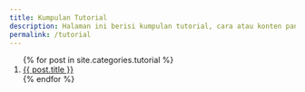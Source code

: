 ```yaml
---
title: Kumpulan Tutorial
description: Halaman ini berisi kumpulan tutorial, cara atau konten panduan cara yang paling andal, lengkap, dan menyenangkan di internet.
permalink: /tutorial
---
```


<ol class="arti">{% for post in site.categories.tutorial %}
<li class="{% if page.title == post.title %}current{% endif %}">
<a href="{{ post.url }}" title="{{ post.title }}">{{ post.title }}</a>
</li>
{% endfor %}
</ol>

